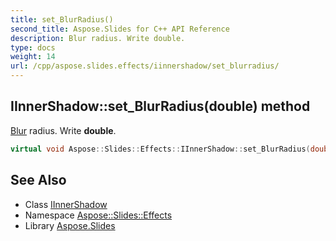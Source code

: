 ```yaml
---
title: set_BlurRadius()
second_title: Aspose.Slides for C++ API Reference
description: Blur radius. Write double.
type: docs
weight: 14
url: /cpp/aspose.slides.effects/iinnershadow/set_blurradius/
---
```

## IInnerShadow::set_BlurRadius(double) method


[Blur](../../blur/) radius. Write **double**.

```cpp
virtual void Aspose::Slides::Effects::IInnerShadow::set_BlurRadius(double value)=0
```

## See Also

* Class [IInnerShadow](./)
* Namespace [Aspose::Slides::Effects](../)
* Library [Aspose.Slides](../../)